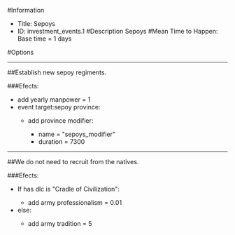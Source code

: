 #Information
 - Title: Sepoys
 - ID: investment_events.1
#Description
Sepoys
#Mean Time to Happen:
Base time = 1 days

#Options

___
##Establish new sepoy regiments.

###Efects:<ul><li>add yearly manpower = 1</li><li>event target:sepoy province:</li><ul><li>add province modifier:</li><ul><li>name = "sepoys_modifier"</li><li>duration = 7300</li></ul></ul></ul>

___
##We do not need to recruit from the natives.

###Efects:<ul><li>If has dlc is "Cradle of Civilization":</li><ul><li>add army professionalism = 0.01</li></ul><li>else:</li><ul><li>add army tradition = 5</li></ul></ul>
